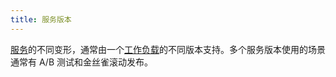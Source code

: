 ```yaml
---
title: 服务版本
---
```

[服务](#service)的不同变形，通常由一个[工作负载](#workload)的不同版本支持。多个服务版本使用的场景通常有 A/B 测试和金丝雀滚动发布。